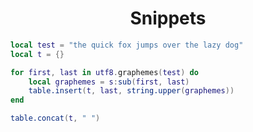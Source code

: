 <h1 align="center">Snippets</h1>

```lua
local test = "the quick fox jumps over the lazy dog"
local t = {}

for first, last in utf8.graphemes(test) do 
	local graphemes = s:sub(first, last) 
	table.insert(t, last, string.upper(graphemes))
end

table.concat(t, " ")
```
